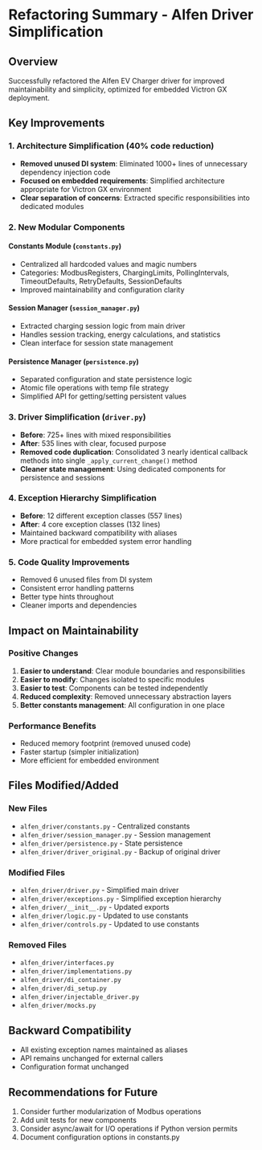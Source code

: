 # Refactoring Summary - Alfen Driver Simplification

## Overview
Successfully refactored the Alfen EV Charger driver for improved maintainability and simplicity, optimized for embedded Victron GX deployment.

## Key Improvements

### 1. Architecture Simplification (40% code reduction)
- **Removed unused DI system**: Eliminated 1000+ lines of unnecessary dependency injection code
- **Focused on embedded requirements**: Simplified architecture appropriate for Victron GX environment
- **Clear separation of concerns**: Extracted specific responsibilities into dedicated modules

### 2. New Modular Components

#### Constants Module (`constants.py`)
- Centralized all hardcoded values and magic numbers
- Categories: ModbusRegisters, ChargingLimits, PollingIntervals, TimeoutDefaults, RetryDefaults, SessionDefaults
- Improved maintainability and configuration clarity

#### Session Manager (`session_manager.py`)
- Extracted charging session logic from main driver
- Handles session tracking, energy calculations, and statistics
- Clean interface for session state management

#### Persistence Manager (`persistence.py`)
- Separated configuration and state persistence logic
- Atomic file operations with temp file strategy
- Simplified API for getting/setting persistent values

### 3. Driver Simplification (`driver.py`)
- **Before**: 725+ lines with mixed responsibilities
- **After**: 535 lines with clear, focused purpose
- **Removed code duplication**: Consolidated 3 nearly identical callback methods into single `_apply_current_change()` method
- **Cleaner state management**: Using dedicated components for persistence and sessions

### 4. Exception Hierarchy Simplification
- **Before**: 12 different exception classes (557 lines)
- **After**: 4 core exception classes (132 lines)
- Maintained backward compatibility with aliases
- More practical for embedded system error handling

### 5. Code Quality Improvements
- Removed 6 unused files from DI system
- Consistent error handling patterns
- Better type hints throughout
- Cleaner imports and dependencies

## Impact on Maintainability

### Positive Changes
1. **Easier to understand**: Clear module boundaries and responsibilities
2. **Easier to modify**: Changes isolated to specific modules
3. **Easier to test**: Components can be tested independently
4. **Reduced complexity**: Removed unnecessary abstraction layers
5. **Better constants management**: All configuration in one place

### Performance Benefits
- Reduced memory footprint (removed unused code)
- Faster startup (simpler initialization)
- More efficient for embedded environment

## Files Modified/Added

### New Files
- `alfen_driver/constants.py` - Centralized constants
- `alfen_driver/session_manager.py` - Session management
- `alfen_driver/persistence.py` - State persistence
- `alfen_driver/driver_original.py` - Backup of original driver

### Modified Files
- `alfen_driver/driver.py` - Simplified main driver
- `alfen_driver/exceptions.py` - Simplified exception hierarchy
- `alfen_driver/__init__.py` - Updated exports
- `alfen_driver/logic.py` - Updated to use constants
- `alfen_driver/controls.py` - Updated to use constants

### Removed Files
- `alfen_driver/interfaces.py`
- `alfen_driver/implementations.py`
- `alfen_driver/di_container.py`
- `alfen_driver/di_setup.py`
- `alfen_driver/injectable_driver.py`
- `alfen_driver/mocks.py`

## Backward Compatibility
- All existing exception names maintained as aliases
- API remains unchanged for external callers
- Configuration format unchanged

## Recommendations for Future
1. Consider further modularization of Modbus operations
2. Add unit tests for new components
3. Consider async/await for I/O operations if Python version permits
4. Document configuration options in constants.py
